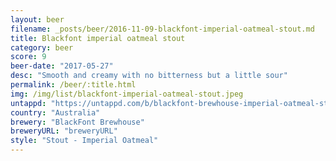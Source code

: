 ```yaml
---
layout: beer
filename: _posts/beer/2016-11-09-blackfont-imperial-oatmeal-stout.md
title: Blackfont imperial oatmeal stout
category: beer
score: 9
beer-date: "2017-05-27"
desc: "Smooth and creamy with no bitterness but a little sour"
permalink: /beer/:title.html
img: /img/list/blackfont-imperial-oatmeal-stout.jpeg
untappd: "https://untappd.com/b/blackfont-brewhouse-imperial-oatmeal-stout/1807510"
country: "Australia"
brewery: "BlackFont Brewhouse"
breweryURL: "breweryURL"
style: "Stout - Imperial Oatmeal"
---
```

